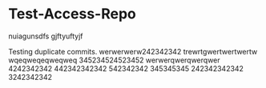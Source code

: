 # Test-Access-Repo
nuiagunsdfs
gjftyuftyjf

Testing duplicate commits.
werwerwerw242342342
trewrtgwertwertwertw
wqeqweqeqweqweq
345234524523452
werwerqwerqwerqwer
4242342342
442342342342
542342342
345345345
242342342342
3242342342
